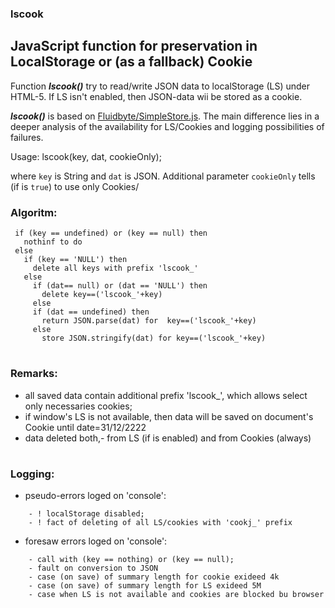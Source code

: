 ### lscook
## JavaScript function for preservation in LocalStorage or (as a fallback) Cookie  

Function ***lscook()*** try to read/write JSON data to localStorage (LS) under HTML-5. 
If LS isn't enabled, then JSON-data wii be stored as a cookie. 

***lscook()*** is based on [Fluidbyte/SimpleStore.js](https://gist.github.com/Fluidbyte/4718380).
The main difference lies in a deeper analysis of the availability for LS/Cookies and logging possibilities of failures.

Usage:
    lscook(key, dat, cookieOnly);
    
 where `key` is String and `dat` is JSON. Additional parameter `cookieOnly` tells (if is `true`) to use only Cookies/
  
### Algoritm: 
```
 if (key == undefined) or (key == null) then 
   nothinf to do
 else
   if (key == 'NULL') then 
     delete all keys with prefix 'lscook_'
   else
     if (dat== null) or (dat == 'NULL') then 
       delete key==('lscook_'+key)
     else
     if (dat == undefined) then 
       return JSON.parse(dat) for  key==('lscook_'+key)
     else
       store JSON.stringify(dat) for key==('lscook_'+key) 
```   
#
### Remarks:
 
  - all saved data contain additional prefix 'lscook_', which allows select only necessaries cookies; 
  - if window's LS is not available, then data will be saved on document's Cookie until date=31/12/2222
  - data deleted both,- from LS (if is enabled) and from Cookies (always)
  
 #
 ### Logging: 
   + pseudo-errors loged on 'console':
```   
    - ! localStorage disabled;
    - ! fact of deleting of all LS/cookies with 'cookj_' prefix 
 ```    
   + foresaw errors loged on 'console':
```      
    - call with (key == nothing) or (key == null);
    - fault on conversion to JSON
    - case (on save) of summary length for cookie exideed 4k
    - case (on save) of summary length for LS exideed 5M
    - case when LS is not available and cookies are blocked bu browser
```
